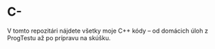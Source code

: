 # C-
V tomto repozitári nájdete všetky moje C++ kódy – od domácich úloh z ProgTestu až po prípravu na skúšku.
